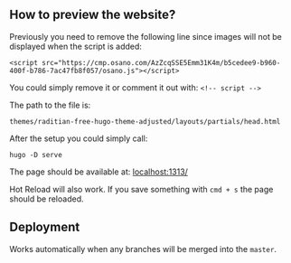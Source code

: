 ## How to preview the website?

Previously you need to remove the following line since images will not be displayed when the script is added:

`<script src="https://cmp.osano.com/AzZcqSSE5Emm31K4m/b5cedee9-b960-400f-b786-7ac47fb8f057/osano.js"></script>`

You could simply remove it or comment it out with: `<!-- script -->`

The path to the file is:

`themes/raditian-free-hugo-theme-adjusted/layouts/partials/head.html`

After the setup you could simply call:

`hugo -D serve`

The page should be available at: [localhost:1313/](http://localhost:1313/)

Hot Reload will also work. If you save something with `cmd + s` the page should be reloaded.

## Deployment 

Works automatically when any branches will be merged into the `master`. 
